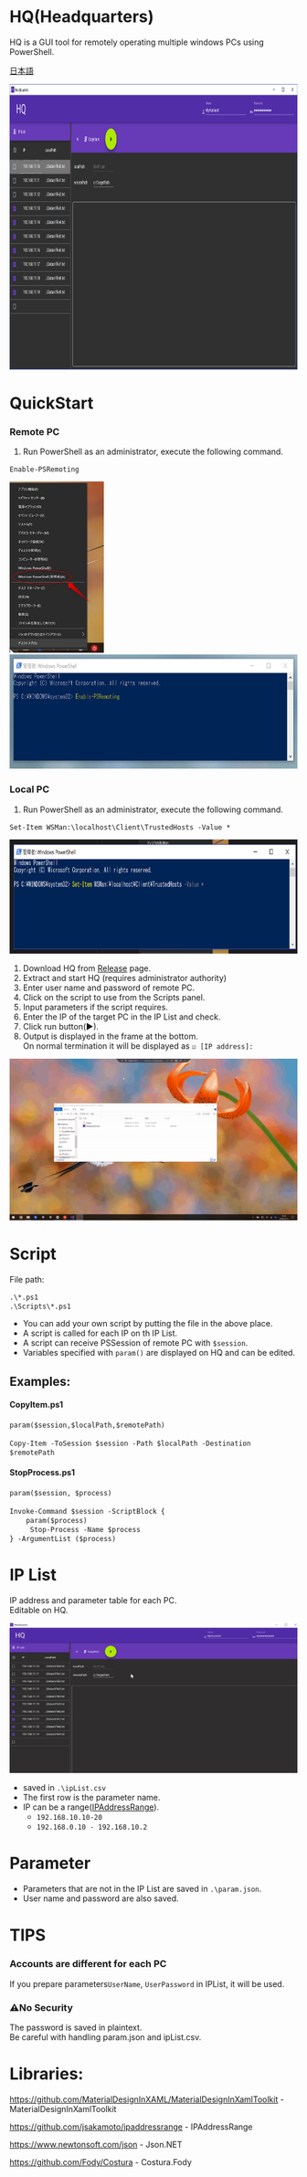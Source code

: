 # HQ(Headquarters)
HQ is a GUI tool for remotely operating multiple windows PCs using PowerShell.

[日本語](./README-jp.md)  


<img src="Documents/top.png" height="500px" />


# QuickStart
### Remote PC
1. Run PowerShell as an administrator, execute the following command.

```
Enable-PSRemoting
```  

<img src="Documents/psadmin.jpg" height="300px"/>
<img src="Documents/EnablePSRemoting.png" height="200px"/>


### Local PC
1. Run PowerShell as an administrator, execute the following command.

```
Set-Item WSMan:\localhost\Client\TrustedHosts -Value *
```

<img src="Documents/trustedhosts.png" height="200px" />

1. Download HQ from [Release](https://github.com/fuqunaga/Headquaters/releases) page.
1. Extract and start HQ (requires administrator authority)
1. Enter user name and password of remote PC.
1. Click on the script to use from the Scripts panel.
1. Input parameters if the script requires.
1. Enter the IP of the target PC in the IP List and check.
1. Click run button(▶).
1. Output is displayed in the frame at the bottom.  
 On normal termination it will be displayed as `☑ [IP address]:` 

![alt throuth](Documents/throuth.gif)
  
# Script
File path:
```
.\*.ps1
.\Scripts\*.ps1
```

 * You can add your own script by putting the file in the above place.
 * A script is called for each IP on th IP List.
 * A script can receive PSSession of remote PC with `$session`.
 * Variables specified with `param()` are displayed on HQ and can be edited.

## Examples:
#### CopyItem.ps1
 ```
param($session,$localPath,$remotePath)

Copy-Item -ToSession $session -Path $localPath -Destination $remotePath
```


#### StopProcess.ps1
```
param($session, $process)

Invoke-Command $session -ScriptBlock {
    param($process)
     Stop-Process -Name $process
} -ArgumentList ($process)
```

  
# IP List
IP address and parameter table for each PC.  
Editable on HQ.

![alt editIPList](Documents/editIPList.gif)

* saved in `.\ipList.csv`
* The first row is the parameter name.
* IP can be a range([IPAddressRange](https://github.com/jsakamoto/ipaddressrange/)).
  * `192.168.10.10-20`
  * `192.168.0.10 - 192.168.10.2`
  


# Parameter
* Parameters that are not in the IP List are saved in `.\param.json`.
* User name and password are also saved.


# TIPS
### Accounts are different for each PC
If you prepare parameters`UserName`, `UserPassword` in IPList, it will be used.

### ⚠No Security
The password is saved in plaintext.  
Be careful with handling param.json and ipList.csv.

# Libraries:
https://github.com/MaterialDesignInXAML/MaterialDesignInXamlToolkit - MaterialDesignInXamlToolkit

https://github.com/jsakamoto/ipaddressrange - IPAddressRange 

https://www.newtonsoft.com/json - Json<span />.NET

https://github.com/Fody/Costura - Costura.Fody
